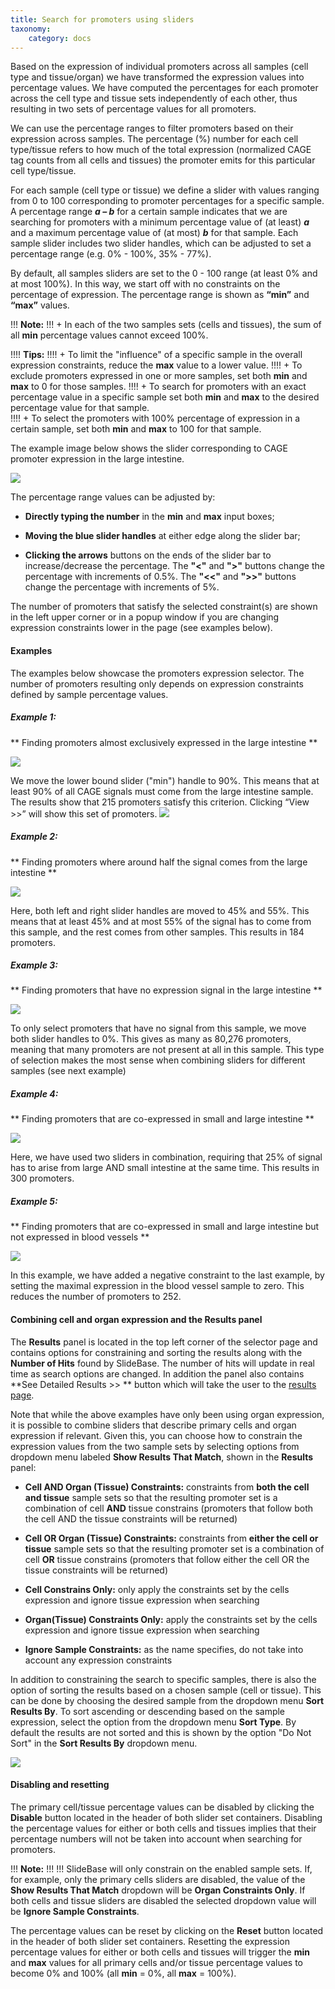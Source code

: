 ```yaml
---
title: Search for promoters using sliders 
taxonomy:
    category: docs
---
```


Based on the expression of individual promoters across all samples (cell type and tissue/organ) we have transformed the expression values into percentage values.  We have computed the percentages for each promoter across the cell type and tissue sets independently of each other, thus resulting in two sets of percentage values for all promoters. 

We can use the percentage ranges to filter promoters based on their expression across samples. The percentage (%) number for each cell type/tissue refers to how much of the total expression (normalized CAGE tag counts from all cells and tissues) the promoter emits for this particular cell type/tissue.  

For each sample (cell type or tissue) we define a slider with values ranging from 0 to 100 corresponding to promoter percentages for a specific sample. A percentage range  **_a – b_**  for a certain sample indicates that we are searching for promoters with a minimum percentage value of (at least) **_a_** and a maximum percentage value of (at most) **_b_** for that sample. Each sample slider includes two slider handles, which can be adjusted to set a percentage range (e.g. 0% - 100%, 35% - 77%).  

By default, all samples sliders are set to the 0 - 100 range (at least 0% and at most 100%). In this way, we start off with no constraints on the percentage of expression. The percentage range is shown as **“min”** and **“max”** values. 



!!! <i class="fa fa-exclamation-circle"></i> **Note:**
!!! + In each of the two samples sets (cells and tissues), the sum of all **min** percentage values cannot exceed 100%. 

!!!! <i class="fa fa-exclamation-circle"></i> **Tips:**
!!!! + To limit the "influence" of a specific sample in the overall expression constraints, reduce the **max** value to a lower value.
!!!! + To exclude promoters expressed in one or more samples, set both **min** and **max** to 0 for those samples.
!!!! + To search for promoters with an exact percentage value in a specific sample set both **min** and **max** to the desired percentage value for that sample. <br>
!!!! + To select the promoters with 100% percentage of expression in a certain sample, set both **min** and **max** to 100 for that sample.



The example image below shows the slider corresponding to CAGE promoter expression in the large intestine. 

![](/images/promoters/sliders-ex0.png)

The percentage range values can be adjusted by:

* **Directly typing the number** in the **min** and **max** input boxes;

* **Moving the blue slider handles** at either edge along the slider bar;

* **Clicking the arrows** buttons on the ends of the slider bar to increase/decrease the percentage. The **"<"** and **">"** buttons change the percentage with increments of 0.5%. The **"<<"** and **">>"** buttons change the percentage with increments of 5%.

The number of promoters that satisfy the selected constraint(s) are shown in the left upper corner or in a popup window if you are changing expression constraints lower in the page (see examples below).

#### Examples
The examples below showcase the promoters expression selector. The number of promoters resulting only depends on expression constraints defined by sample percentage values.

##### Example 1: 
** Finding promoters almost exclusively expressed in the large intestine **

![](/images/promoters/sliders-ex1-1.png)

We move the lower bound slider ("min") handle to 90%. This means that at least 90% of all CAGE signals must come from the large intestine sample. The results show that 215 promoters satisfy this criterion. Clicking “View >>” will show this set of promoters. 
![](/images/promoters/sliders-ex1-2.png)

##### Example 2: 

** Finding promoters where around half the signal comes from the large intestine **

![](/images/promoters/sliders-ex2.png)

Here, both left and right slider handles are moved to 45% and 55%. This means that at least 45% and at most 55% of the signal has to come from this sample, and the rest comes from other samples. This results in 184 promoters. 

##### Example 3: 

** Finding promoters that have no expression signal in the large intestine **

![](/images/promoters/sliders-ex3.png)

To only select promoters that have no signal from this sample, we move both slider handles to 0%. This gives as many as 80,276 promoters, meaning that many promoters are not present at all in this sample. This type of selection makes the most sense when combining sliders for different samples (see next example)

##### Example 4: 

** Finding promoters that are co-expressed in small and large intestine **

![](/images/promoters/sliders-ex4.png)

Here, we have used two sliders in combination, requiring that 25% of signal has to arise from large AND small intestine at the same time. This results in 300 promoters. 

##### Example 5: 

** Finding promoters that are co-expressed in small and large intestine but not expressed in blood vessels **

![](/images/promoters/sliders-ex5.png)

In this example, we have added a negative constraint to the last example, by setting the maximal expression in the blood vessel sample to zero. This reduces the number of promoters to 252. 


#### Combining cell and organ expression and the Results panel

The **Results** panel is located in the top left corner of the selector page and contains options for constraining and sorting the results along with the **Number of Hits** found by SlideBase. The number of hits will update in real time as search options are changed. In addition the panel also contains **See Detailed Results >> ** button which will take the user to the [results page](http://slidebase.binf.ku.dk/docs/human_promoters/results). 

Note that while the above examples have only been using organ expression, it is possible to combine sliders that describe primary cells and organ expression if relevant. Given this, you can choose how to constrain the expression values from the two sample sets by selecting options from dropdown menu labeled **Show Results That Match**, shown in the **Results** panel:

+ **Cell AND Organ (Tissue) Constraints:** constraints from **both the cell and tissue** sample sets so that the resulting promoter set is a combination of cell **AND** tissue constrains (promoters that follow both the cell AND the tissue constraints will be returned)

+ **Cell OR Organ (Tissue) Constraints:** constraints from **either the cell or tissue** sample sets so that the resulting promoter set is a combination of cell **OR** tissue constrains (promoters that follow either the cell OR the tissue constraints will be returned)

+ **Cell Constrains Only:** only apply the constraints set by the cells expression and ignore tissue expression when searching

+ **Organ(Tissue) Constraints Only:** apply the constraints set by the cells expression and ignore tissue expression when searching

+ **Ignore Sample Constraints:**  as the name specifies, do not take into account any expression constraints 

In addition to constraining the search to specific samples, there is also the option of sorting the results based on a chosen sample (cell or tissue). This can be done by choosing the desired sample from the dropdown menu **Sort Results By**.  To sort ascending or descending based on the sample expression, select the option from the dropdown menu **Sort Type**.  By default the results are not sorted and this is shown by the option "Do Not Sort" in the **Sort Results By** dropdown menu.

![](/images/promoters/sliders-ex1-2.png)

#### Disabling and resetting

The primary cell/tissue percentage values can be disabled by clicking the **Disable** button located in the header of both slider set containers. Disabling the percentage values for either or both cells and tissues implies that their percentage numbers will not be taken into account when searching for promoters.

!!! <i class="fa fa-exclamation-circle"></i> **Note:**
!!!
!!! SlideBase will only constrain on the enabled sample sets. If, for example, only the primary cells sliders are disabled, the value of the **Show Results That Match** dropdown will be **Organ Constraints Only**. If both cells and tissue sliders are disabled the selected dropdown value will be **Ignore Sample Constraints**.   

The percentage values can be reset by clicking on the **Reset** button located in the header of both slider set containers. Resetting the expression percentage values for either or both cells and tissues will trigger the **min** and **max** values for  all primary cells and/or tissue percentage values to become 0% and 100% (all **min** = 0%, all **max** = 100%).

